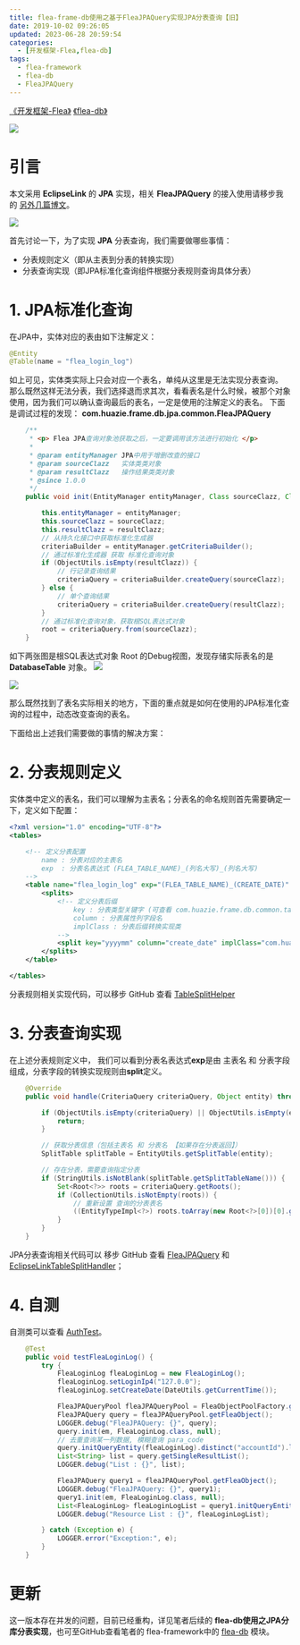 ```yaml
---
title: flea-frame-db使用之基于FleaJPAQuery实现JPA分表查询【旧】
date: 2019-10-02 09:26:05
updated: 2023-06-28 20:59:54
categories:
  - [开发框架-Flea,flea-db]
tags:
  - flea-framework
  - flea-db
  - FleaJPAQuery
---
```


[《开发框架-Flea》](/categories/开发框架-Flea/) [《flea-db》](/categories/开发框架-Flea/flea-db/)

![](/images/jpa-logo.png)

# 引言
本文采用 **EclipseLink** 的 **JPA** 实现，相关 **FleaJPAQuery** 的接入使用请移步我的 [另外几篇博文](/categories/开发框架-Flea/flea-db/)。

<!-- more -->

[![](/images/flea-framework.png)](https://github.com/Huazie/flea-framework)

首先讨论一下，为了实现 **JPA** 分表查询，我们需要做哪些事情：

 - 分表规则定义（即从主表到分表的转换实现）
 - 分表查询实现（即JPA标准化查询组件根据分表规则查询具体分表）

# 1. JPA标准化查询
在JPA中，实体对应的表由如下注解定义：

```java
@Entity
@Table(name = "flea_login_log")
```
如上可见，实体类实际上只会对应一个表名，单纯从这里是无法实现分表查询。
那么既然这样无法分表，我们选择退而求其次，看看表名是什么时候，被那个对象使用，因为我们可以确认查询最后的表名，一定是使用的注解定义的表名。
下面是调试过程的发现：
**com.huazie.frame.db.jpa.common.FleaJPAQuery**
```java
    /**
     * <p> Flea JPA查询对象池获取之后，一定要调用该方法进行初始化 </p>
     *
     * @param entityManager JPA中用于增删改查的接口
     * @param sourceClazz   实体类类对象
     * @param resultClazz   操作结果类类对象
     * @since 1.0.0
     */
    public void init(EntityManager entityManager, Class sourceClazz, Class resultClazz) {

        this.entityManager = entityManager;
        this.sourceClazz = sourceClazz;
        this.resultClazz = resultClazz;
        // 从持久化接口中获取标准化生成器
        criteriaBuilder = entityManager.getCriteriaBuilder();
        // 通过标准化生成器 获取 标准化查询对象
        if (ObjectUtils.isEmpty(resultClazz)) {
            // 行记录查询结果
            criteriaQuery = criteriaBuilder.createQuery(sourceClazz);
        } else {
            // 单个查询结果
            criteriaQuery = criteriaBuilder.createQuery(resultClazz);
        }
        // 通过标准化查询对象，获取根SQL表达式对象
        root = criteriaQuery.from(sourceClazz);
    }
```
如下两张图是根SQL表达式对象 Root 的Debug视图，发现存储实际表名的是 **DatabaseTable** 对象。
![](root.png)

![](descriptor.png)

那么既然找到了表名实际相关的地方，下面的重点就是如何在使用的JPA标准化查询的过程中，动态改变查询的表名。

下面给出上述我们需要做的事情的解决方案：

# 2. 分表规则定义
实体类中定义的表名，我们可以理解为主表名；分表名的命名规则首先需要确定一下，定义如下配置：

```xml
<?xml version="1.0" encoding="UTF-8"?>
<tables>

    <!-- 定义分表配置
        name : 分表对应的主表名
        exp  : 分表名表达式 (FLEA_TABLE_NAME)_(列名大写)_(列名大写)
    -->
    <table name="flea_login_log" exp="(FLEA_TABLE_NAME)_(CREATE_DATE)" desc="Flea登录日志表分表规则">
        <splits>
            <!-- 定义分表后缀
                key : 分表类型关键字 (可查看 com.huazie.frame.db.common.table.split.TableSplitEnum )
                column : 分表属性列字段名
                implClass : 分表后缀转换实现类
            -->
            <split key="yyyymm" column="create_date" implClass="com.huazie.frame.db.common.table.split.impl.YYYYMMTableSplitImpl"/>
        </splits>
    </table>

</tables>
```
分表规则相关实现代码，可以移步 GitHub 查看 [TableSplitHelper](https://github.com/Huazie/flea-frame/blob/dev/flea-frame-db/src/main/java/com/huazie/frame/db/common/table/split/TableSplitHelper.java)

# 3. 分表查询实现
在上述分表规则定义中， 我们可以看到分表名表达式**exp**是由 主表名 和 分表字段 组成，分表字段的转换实现规则由**split**定义。
```java
    @Override
    public void handle(CriteriaQuery criteriaQuery, Object entity) throws Exception {

        if (ObjectUtils.isEmpty(criteriaQuery) || ObjectUtils.isEmpty(entity)) {
            return;
        }

        // 获取分表信息（包括主表名 和 分表名 【如果存在分表返回】）
        SplitTable splitTable = EntityUtils.getSplitTable(entity);

        // 存在分表，需要查询指定分表
        if (StringUtils.isNotBlank(splitTable.getSplitTableName())) {
            Set<Root<?>> roots = criteriaQuery.getRoots();
            if (CollectionUtils.isNotEmpty(roots)) {
                // 重新设置 查询的分表表名
                ((EntityTypeImpl<?>) roots.toArray(new Root<?>[0])[0].getModel()).getDescriptor().setTableName(splitTable.getSplitTableName());
            }
        }
    }
```
JPA分表查询相关代码可以 移步 GitHub 查看 [FleaJPAQuery](https://github.com/Huazie/flea-frame/blob/dev/flea-frame-db/src/main/java/com/huazie/frame/db/jpa/common/FleaJPAQuery.java) 和 [EclipseLinkTableSplitHandler](https://github.com/Huazie/flea-frame/blob/dev/flea-frame-db/src/main/java/com/huazie/frame/db/jpa/persistence/impl/EclipseLinkTableSplitHandler.java)； 

# 4. 自测
自测类可以查看 [AuthTest](https://github.com/Huazie/flea-frame/blob/dev/flea-frame-auth/src/test/java/com/huazie/frame/auth/AuthTest.java)。

```java
    @Test
    public void testFleaLoginLog() {
        try {
            FleaLoginLog fleaLoginLog = new FleaLoginLog();
            fleaLoginLog.setLoginIp4("127.0.0");
            fleaLoginLog.setCreateDate(DateUtils.getCurrentTime());

            FleaJPAQueryPool fleaJPAQueryPool = FleaObjectPoolFactory.getFleaObjectPool(FleaJPAQuery.class, FleaJPAQueryPool.class);
            FleaJPAQuery query = fleaJPAQueryPool.getFleaObject();
            LOGGER.debug("FleaJPAQuery: {}", query);
            query.init(em, FleaLoginLog.class, null);
            // 去重查询某一列数据, 模糊查询 para_code
            query.initQueryEntity(fleaLoginLog).distinct("accountId").like("loginIp4");
            List<String> list = query.getSingleResultList();
            LOGGER.debug("List : {}", list);

            FleaJPAQuery query1 = fleaJPAQueryPool.getFleaObject();
            LOGGER.debug("FleaJPAQuery: {}", query1);
            query1.init(em, FleaLoginLog.class, null);
            List<FleaLoginLog> fleaLoginLogList = query1.initQueryEntity(fleaLoginLog).getResultList();
            LOGGER.debug("Resource List : {}", fleaLoginLogList);

        } catch (Exception e) {
            LOGGER.error("Exception:", e);
        }
    }
```


# 更新
这一版本存在并发的问题，目前已经重构，详见笔者后续的 **flea-db使用之JPA分库分表实现**，也可至GitHub查看笔者的 flea-framework中的 [flea-db](https://github.com/Huazie/flea-framework/tree/main/flea-db) 模块。
